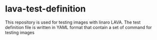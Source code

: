 # lava-test-definition
This repository is used for testing images with linaro LAVA.
The test definition file is written in YAML format that contain a set of command for testing images
